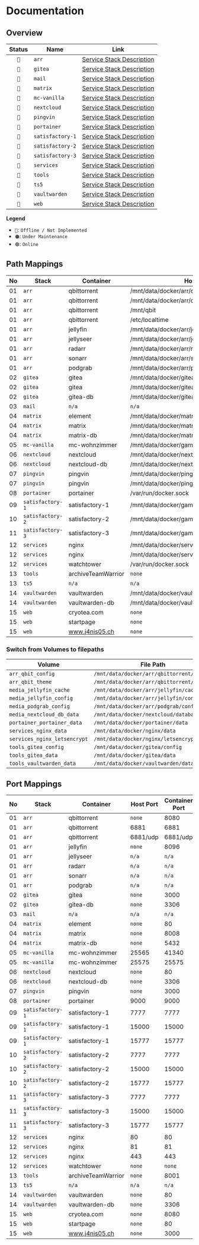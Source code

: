 Documentation
===

## Overview

| Status | Name             | Link                                           |
| :----: | ---------------- | ---------------------------------------------- |
| `🔴`  | `arr`            | [Service Stack Description](arr.md)            |
| `🔴`  | `gitea`          | [Service Stack Description](gitea.md)          |
| `🔴`  | `mail`           | [Service Stack Description](mail.md)           |
| `🔴`  | `matrix`         | [Service Stack Description](matrix.md)         |
| `🔴`  | `mc-vanilla`     | [Service Stack Description](mc-vanilla.md)     |
| `🔴`  | `nextcloud`      | [Service Stack Description](nextcloud.md)      |
| `🔴`  | `pingvin`        | [Service Stack Description](pingvin.md)        |
| `🔴`  | `portainer`      | [Service Stack Description](portainer.md)      |
| `🔴`  | `satisfactory-1` | [Service Stack Description](satisfactory-1.md) |
| `🔴`  | `satisfactory-2` | [Service Stack Description](satisfactory-2.md) |
| `🔴`  | `satisfactory-3` | [Service Stack Description](satisfactory-3.md) |
| `🔴`  | `services`       | [Service Stack Description](services.md)       |
| `🔴`  | `tools`          | [Service Stack Description](tools.md)          |
| `🔴`  | `ts5`            | [Service Stack Description](ts5.md)            |
| `🔴`  | `vaultwarden`    | [Service Stack Description](vaultwarden.md)    |
| `🔴`  | `web`            | [Service Stack Description](web.md)            |

**Legend**
* `🔴`: `Offline / Not Implemented`
* `🟠`: `Under Maintenance`
* `🟢`: `Online`


## Path Mappings
| No | Stack            | Container          | Host Path                                     | Container Path               |
| -- | ---------------- | ------------------ | --------------------------------------------- | ---------------------------- |
| 01 | `arr`            | qbittorrent        | /mnt/data/docker/arr/qbittorrent/config       | /config                      |
| 01 | `arr`            | qbittorrent        | /mnt/data/docker/arr/qbittorrent/theme        | /theme                       |
| 01 | `arr`            | qbittorrent        | /mnt/qbit                                     | /data                        |
| 01 | `arr`            | qbittorrent        | /etc/localtime                                | /etc/localtime               |
| 01 | `arr`            | jellyfin           | /mnt/data/docker/arr/jellyfin | / |
| 01 | `arr`            | jellyseer          | /mnt/data/docker/arr/jellyseer | / |
| 01 | `arr`            | radarr             | /mnt/data/docker/arr/radarr | / |
| 01 | `arr`            | sonarr             | /mnt/data/docker/arr/sonarr | / |
| 01 | `arr`            | podgrab            | /mnt/data/docker/arr/podgrab | / |
| 02 | `gitea`          | gitea              | /mnt/data/docker/gitea/gitea/data             | /data                        |
| 02 | `gitea`          | gitea              | /mnt/data/docker/gitea/gitea/config           | /etc/gitea                   |
| 02 | `gitea`          | gitea-db           | /mnt/data/docker/gitea/database/data          | /var/lib/mysql               |
| 03 | `mail`           | `n/a`              | `n/a`                                         | `n/a`                        |
| 04 | `matrix`         | element            | /mnt/data/docker/matrix/element/config.json   | /app/config.json             |
| 04 | `matrix`         | matrix             | /mnt/data/docker/matrix/matrix/data           | /data                        |
| 04 | `matrix`         | matrix-db          | /mnt/data/docker/matrix/database/data         | /var/lib/postgresql          |
| 05 | `mc-vanilla`     | mc-wohnzimmer      | /mnt/data/docker/games/vanilla                | /minecraft                   |
| 06 | `nextcloud`      | nextcloud          | /mnt/data/docker/nextcloud/nextcloud /data    | /var/www/html                |
| 06 | `nextcloud`      | nextcloud-db       | /mnt/data/docker/nextcloud/database/data      | //var/lib/mysql              |
| 07 | `pingvin`        | pingvin            | /mnt/data/docker/pingvin/pingvin/data         | /opt/app/backend/data        |
| 07 | `pingvin`        | pingvin            | /mnt/data/docker/pingvin/pingvin/images       | /opt/app/frontend/public/img |
| 08 | `portainer`      | portainer          | /var/run/docker.sock                          | /var/run/docker.sock         |
| 09 | `satisfactory-1` | satisfactory-1     | /mnt/data/docker/games/satisfactory1/config   | /config                      |
| 10 | `satisfactory-2` | satisfactory-2     | /mnt/data/docker/games/satisfactory2/config   | /config                      |
| 11 | `satisfactory-3` | satisfactory-3     | /mnt/data/docker/games/satisfactory3/config   | /config                      |
| 12 | `services`       | nginx              | /mnt/data/docker/services/nginx/data          | /data                        |
| 12 | `services`       | nginx              | /mnt/data/docker/services/nginx/letsencrypt   | /etc/letsencrypt             |
| 12 | `services`       | watchtower         | /var/run/docker.sock                          | /var/run/docker.sock         |
| 13 | `tools`          | archiveTeamWarrior | `none`                                        | `none`                       |
| 13 | `ts5`            | `n/a`              | `n/a`                                         | `n/a`                        |
| 14 | `vaultwarden`    | vaultwarden        | /mnt/data/docker/vaultwarden/vaultwarden/data | /data                        |
| 14 | `vaultwarden`    | vaultwarden-db     | /mnt/data/docker/vaultwarden/database/data    | /var/lib/mysql               |
| 15 | `web`            | cryotea.com        | `none`                                        | `none`                       |
| 15 | `web`            | startpage          | `none`                                        | `none`                       |
| 15 | `web`            | www.j4nis05.ch     | `none`                                        | `none`                       |


### Switch from Volumes to filepaths
| Volume                       | File Path                                 |
| ---------------------------- | ----------------------------------------- |
| `arr_qbit_config`            | `/mnt/data/docker/arr/qbittorrent/config` |
| `arr_qbit_theme`             | `/mnt/data/docker/arr/qbittorrent/theme`  |
| `media_jellyfin_cache`       | `/mnt/data/docker/arr/jellyfin/cache`     |
| `media_jellyfin_config`      | `/mnt/data/docker/arr/jellyfin/config`    |
| `media_podgrab_config`       | `/mnt/data/docker/arr/podgrab/config`     |
| `media_nextcloud_db_data`    | `/mnt/data/docker/nextcloud/database`     |
| `portainer_portainer_data`   | `/mnt/data/docker/portainer/data`         |
| `services_nginx_data`        | `/mnt/data/docker/nginx/data`             |
| `services_nginx_letsencrypt` | `/mnt/data/docker/nginx/letsencrypt`      |
| `tools_gitea_config`         | `/mnt/data/docker/gitea/config`           |
| `tools_gitea_data`           | `/mnt/data/docker/gitea/data`             |
| `tools_vaultwarden_data`     | `/mnt/data/docker/vaultwarden/data`       |


## Port Mappings
| No | Stack            | Container          | Host Port | Container Port |
| -- | ---------------- | ------------------ | --------- | -------------- |
| 01 | `arr`            | qbittorrent        | `none`    | 8080           |
| 01 | `arr`            | qbittorrent        | 6881      | 6881           |
| 01 | `arr`            | qbittorrent        | 6881/udp  | 6881/udp       |
| 01 | `arr`            | jellyfin           | `none`    | 8096           |
| 01 | `arr`            | jellyseer          | `n/a`     | `n/a`          |
| 01 | `arr`            | radarr             | `n/a`     | `n/a`          |
| 01 | `arr`            | sonarr             | `n/a`     | `n/a`          |
| 01 | `arr`            | podgrab            | `n/a`     | `n/a`          |
| 02 | `gitea`          | gitea              | `none`    | 3000           |
| 02 | `gitea`          | gitea-db           | `none`    | 3306           |
| 03 | `mail`           | `n/a`              | `n/a`     | `n/a`          |
| 04 | `matrix`         | element            | `none`    | 80             |
| 04 | `matrix`         | matrix             | `none`    | 8008           |
| 04 | `matrix`         | matrix-db          | `none`    | 5432           |
| 05 | `mc-vanilla`     | mc-wohnzimmer      | 25565     | 41340          |
| 05 | `mc-vanilla`     | mc-wohnzimmer      | 25575     | 25575          |
| 06 | `nextcloud`      | nextcloud          | `none`    | 80             |
| 06 | `nextcloud`      | nextcloud-db       | `none`    | 3306           |
| 07 | `pingvin`        | pingvin            | `none`    | 3000           |
| 08 | `portainer`      | portainer          | 9000      | 9000           |
| 09 | `satisfactory-1` | satisfactory-1     | 7777      | 7777           |
| 09 | `satisfactory-1` | satisfactory-1     | 15000     | 15000          |
| 09 | `satisfactory-1` | satisfactory-1     | 15777     | 15777          |
| 10 | `satisfactory-2` | satisfactory-2     | 7777      | 7777           |
| 10 | `satisfactory-2` | satisfactory-2     | 15000     | 15000          |
| 10 | `satisfactory-2` | satisfactory-2     | 15777     | 15777          |
| 11 | `satisfactory-3` | satisfactory-3     | 7777      | 7777           |
| 11 | `satisfactory-3` | satisfactory-3     | 15000     | 15000          |
| 11 | `satisfactory-3` | satisfactory-3     | 15777     | 15777          |
| 12 | `services`       | nginx              | 80        | 80             |
| 12 | `services`       | nginx              | 81        | 81             |
| 12 | `services`       | nginx              | 443       | 443            |
| 12 | `services`       | watchtower         | `none`    | `none`         |
| 13 | `tools`          | archiveTeamWarrior | `none`    | 8001           |
| 13 | `ts5`            | `n/a`              | `n/a`     | `n/a`          |
| 14 | `vaultwarden`    | vaultwarden        | `none`    | 80             |
| 14 | `vaultwarden`    | vaultwarden-db     | `none`    | 3306           |
| 15 | `web`            | cryotea.com        | `none`    | 8080           |
| 15 | `web`            | startpage          | `none`    | 80             |
| 15 | `web`            | www.j4nis05.ch     | `none`    | 3000           |

